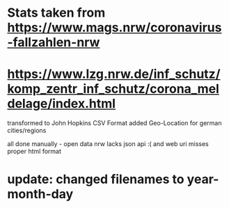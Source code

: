 # Stats taken from https://www.mags.nrw/coronavirus-fallzahlen-nrw
# https://www.lzg.nrw.de/inf_schutz/komp_zentr_inf_schutz/corona_meldelage/index.html

transformed to John Hopkins CSV Format
added Geo-Location for german cities/regions

all done manually - open data nrw lacks json api :(
and web uri misses proper html format

# update: changed filenames to year-month-day
